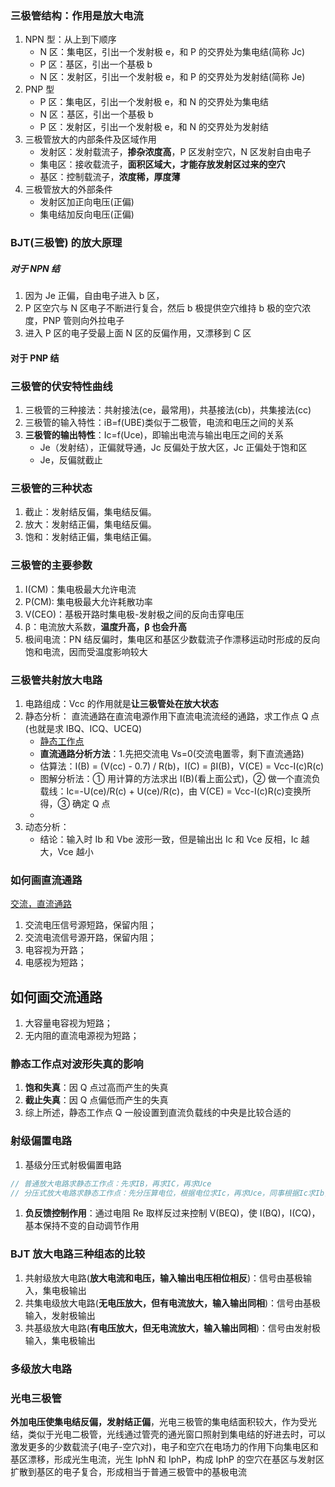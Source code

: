 ### 三极管结构：作用是放大电流

1. NPN 型：从上到下顺序
   - N 区：集电区，引出一个发射极 e，和 P 的交界处为集电结(简称 Jc)
   - P 区：基区，引出一个基极 b
   - N 区：发射区，引出一个发射极 e，和 P 的交界处为发射结(简称 Je)
2. PNP 型
   - P 区：集电区，引出一个发射极 e，和 N 的交界处为集电结
   - N 区：基区，引出一个基极 b
   - P 区：发射区，引出一个发射极 e，和 N 的交界处为发射结
3. 三极管放大的内部条件及区域作用
   - 发射区：发射载流子，**掺杂浓度高**，P 区发射空穴，N 区发射自由电子
   - 集电区：接收载流子，**面积区域大，才能存放发射区过来的空穴**
   - 基区：控制载流子，**浓度稀，厚度薄**
4. 三极管放大的外部条件
   - 发射区加正向电压(正偏)
   - 集电结加反向电压(正偏)

### BJT(三极管) 的放大原理

##### 对于 NPN 结

1. 因为 Je 正偏，自由电子进入 b 区，
2. P 区空穴与 N 区电子不断进行复合，然后 b 极提供空穴维持 b 极的空穴浓度，PNP 管则向外拉电子
3. 进入 P 区的电子受最上面 N 区的反偏作用，又漂移到 C 区

#### 对于 PNP 结

### 三极管的伏安特性曲线

1. 三极管的三种接法：共射接法(ce，最常用)，共基接法(cb)，共集接法(cc)
2. 三极管的输入特性：iB=f(UBE)类似于二极管，电流和电压之间的关系
3. **三极管的输出特性**：Ic=f(Uce)，即输出电流与输出电压之间的关系
   - Je（发射结），正偏就导通，Jc 反偏处于放大区，Jc 正偏处于饱和区
   - Je，反偏就截止

### 三极管的三种状态

1. 截止：发射结反偏，集电结反偏。
2. 放大：发射结正偏，集电结反偏。
3. 饱和：发射结正偏，集电结正偏。

### 三极管的主要参数

1. I(CM)：集电极最大允许电流
2. P(CM): 集电极最大允许耗散功率
3. V(CEO)：基极开路时集电极-发射极之间的反向击穿电压
4. β：电流放大系数，**温度升高，β 也会升高**
5. 极间电流：PN 结反偏时，集电区和基区少数载流子作漂移运动时形成的反向饱和电流，因而受温度影响较大

### 三极管共射放大电路

1. 电路组成：Vcc 的作用就是**让三极管处在放大状态**
2. 静态分析： 直流通路在直流电源作用下直流电流流经的通路，求工作点 Q 点(也就是求 IBQ、ICQ、UCEQ)
   - [静态工作点](http://www.kiaic.com/article/detail/2916.html)
   - **直流通路分析方法**：1.先把交流电 Vs=0(交流电置零，剩下直流通路)
   - 估算法：I(B) = (V(cc) - 0.7) / R(b)，I(C) = βI(B)，V(CE) = Vcc-I(c)R(c)
   - 图解分析法：① 用计算的方法求出 I(B)(看上面公式)，② 做一个直流负载线：Ic=-U(ce)/R(c) + U(ce)/R(c)，由 V(CE) = Vcc-I(c)R(c)变换所得，③ 确定 Q 点
   -
3. 动态分析：
   - 结论：输入时 Ib 和 Vbe 波形一致，但是输出出 Ic 和 Vce 反相，Ic 越大，Vce 越小

### 如何画直流通路

[交流，直流通路](https://blog.csdn.net/weixin_49284870/article/details/112065720)

1. 交流电压信号源短路，保留内阻；
2. 交流电流信号源开路，保留内阻；
3. 电容视为开路；
4. 电感视为短路；

## 如何画交流通路

1. 大容量电容视为短路；
2. 无内阻的直流电源视为短路；

### 静态工作点对波形失真的影响

1. **饱和失真**：因 Q 点过高而产生的失真
2. **截止失真**：因 Q 点偏低而产生的失真
3. 综上所述，静态工作点 Q 一般设置到直流负载线的中央是比较合适的

### 射级偏置电路

1. 基级分压式射极偏置电路

```js
// 普通放大电路求静态工作点：先求IB，再求IC，再求Uce
// 分压式放大电路求静态工作点：先分压算电位，根据电位求Ic，再求Uce，同事根据Ic求Ib，
```

1. **负反馈控制作用**：通过电阻 Re 取样反过来控制 V(BEQ)，使 I(BQ)，I(CQ)，基本保持不变的自动调节作用

### BJT 放大电路三种组态的比较

1. 共射级放大电路(**放大电流和电压，输入输出电压相位相反**)：信号由基极输入，集电极输出
2. 共集电级放大电路(**无电压放大，但有电流放大，输入输出同相**)：信号由基极输入，发射极输出
3. 共基级放大电路(**有电压放大，但无电流放大，输入输出同相**)：信号由发射极输入，集电极输出

### 多级放大电路

### 光电三极管

**外加电压使集电结反偏，发射结正偏**，光电三极管的集电结面积较大，作为受光结，类似于光电二极管，光线通过管壳的通光窗口照射到集电结的好进去时，可以激发更多的少数载流子(电子-空穴对)，电子和空穴在电场力的作用下向集电区和基区漂移，形成光生电流，光生 IphN 和 IphP，构成 IphP 的空穴在基区与发射区扩散到基区的电子复合，形成相当于普通三极管中的基极电流

